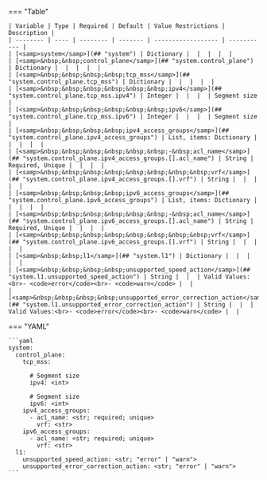 <!--
  ~ Copyright (c) 2024 Arista Networks, Inc.
  ~ Use of this source code is governed by the Apache License 2.0
  ~ that can be found in the LICENSE file.
  -->
=== "Table"

    | Variable | Type | Required | Default | Value Restrictions | Description |
    | -------- | ---- | -------- | ------- | ------------------ | ----------- |
    | [<samp>system</samp>](## "system") | Dictionary |  |  |  |  |
    | [<samp>&nbsp;&nbsp;control_plane</samp>](## "system.control_plane") | Dictionary |  |  |  |  |
    | [<samp>&nbsp;&nbsp;&nbsp;&nbsp;tcp_mss</samp>](## "system.control_plane.tcp_mss") | Dictionary |  |  |  |  |
    | [<samp>&nbsp;&nbsp;&nbsp;&nbsp;&nbsp;&nbsp;ipv4</samp>](## "system.control_plane.tcp_mss.ipv4") | Integer |  |  |  | Segment size |
    | [<samp>&nbsp;&nbsp;&nbsp;&nbsp;&nbsp;&nbsp;ipv6</samp>](## "system.control_plane.tcp_mss.ipv6") | Integer |  |  |  | Segment size |
    | [<samp>&nbsp;&nbsp;&nbsp;&nbsp;ipv4_access_groups</samp>](## "system.control_plane.ipv4_access_groups") | List, items: Dictionary |  |  |  |  |
    | [<samp>&nbsp;&nbsp;&nbsp;&nbsp;&nbsp;&nbsp;-&nbsp;acl_name</samp>](## "system.control_plane.ipv4_access_groups.[].acl_name") | String | Required, Unique |  |  |  |
    | [<samp>&nbsp;&nbsp;&nbsp;&nbsp;&nbsp;&nbsp;&nbsp;&nbsp;vrf</samp>](## "system.control_plane.ipv4_access_groups.[].vrf") | String |  |  |  |  |
    | [<samp>&nbsp;&nbsp;&nbsp;&nbsp;ipv6_access_groups</samp>](## "system.control_plane.ipv6_access_groups") | List, items: Dictionary |  |  |  |  |
    | [<samp>&nbsp;&nbsp;&nbsp;&nbsp;&nbsp;&nbsp;-&nbsp;acl_name</samp>](## "system.control_plane.ipv6_access_groups.[].acl_name") | String | Required, Unique |  |  |  |
    | [<samp>&nbsp;&nbsp;&nbsp;&nbsp;&nbsp;&nbsp;&nbsp;&nbsp;vrf</samp>](## "system.control_plane.ipv6_access_groups.[].vrf") | String |  |  |  |  |
    | [<samp>&nbsp;&nbsp;l1</samp>](## "system.l1") | Dictionary |  |  |  |  |
    | [<samp>&nbsp;&nbsp;&nbsp;&nbsp;unsupported_speed_action</samp>](## "system.l1.unsupported_speed_action") | String |  |  | Valid Values:<br>- <code>error</code><br>- <code>warn</code> |  |
    | [<samp>&nbsp;&nbsp;&nbsp;&nbsp;unsupported_error_correction_action</samp>](## "system.l1.unsupported_error_correction_action") | String |  |  | Valid Values:<br>- <code>error</code><br>- <code>warn</code> |  |

=== "YAML"

    ```yaml
    system:
      control_plane:
        tcp_mss:

          # Segment size
          ipv4: <int>

          # Segment size
          ipv6: <int>
        ipv4_access_groups:
          - acl_name: <str; required; unique>
            vrf: <str>
        ipv6_access_groups:
          - acl_name: <str; required; unique>
            vrf: <str>
      l1:
        unsupported_speed_action: <str; "error" | "warn">
        unsupported_error_correction_action: <str; "error" | "warn">
    ```
